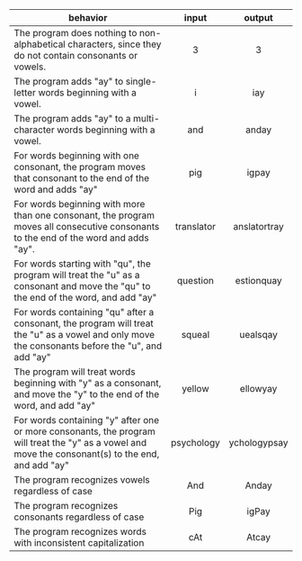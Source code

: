 | behavior |  input   |  output  |
|----------|:--------:|:--------:|
| The program does nothing to non-alphabetical characters, since they do not contain consonants or vowels. | 3 | 3 |
| The program adds "ay" to single-letter words beginning with a vowel. | i | iay |
| The program adds "ay" to a multi-character words beginning with a vowel. | and | anday |
| For words beginning with one consonant, the program moves that consonant to the end of the word and adds "ay" | pig | igpay |
| For words beginning with more than one consonant, the program moves all consecutive consonants to the end of the word and adds "ay". | translator | anslatortray |
| For words starting with "qu", the program will treat the "u" as a consonant and move the "qu" to the end of the word, and add "ay" | question | estionquay |
| For words containing "qu" after a consonant, the program will treat the "u" as a vowel and only move the consonants before the "u", and add "ay" | squeal | uealsqay |
| The program will treat words beginning with "y" as a consonant, and move the "y" to the end of the word, and add "ay" | yellow | ellowyay |
| For words containing "y" after one or more consonants, the program will treat the "y" as a vowel and move the consonant(s) to the end, and add "ay" | psychology | ychologypsay |
| The program recognizes vowels regardless of case | And | Anday |
| The program recognizes consonants regardless of case | Pig | igPay |
| The program recognizes words with inconsistent capitalization | cAt | Atcay |
